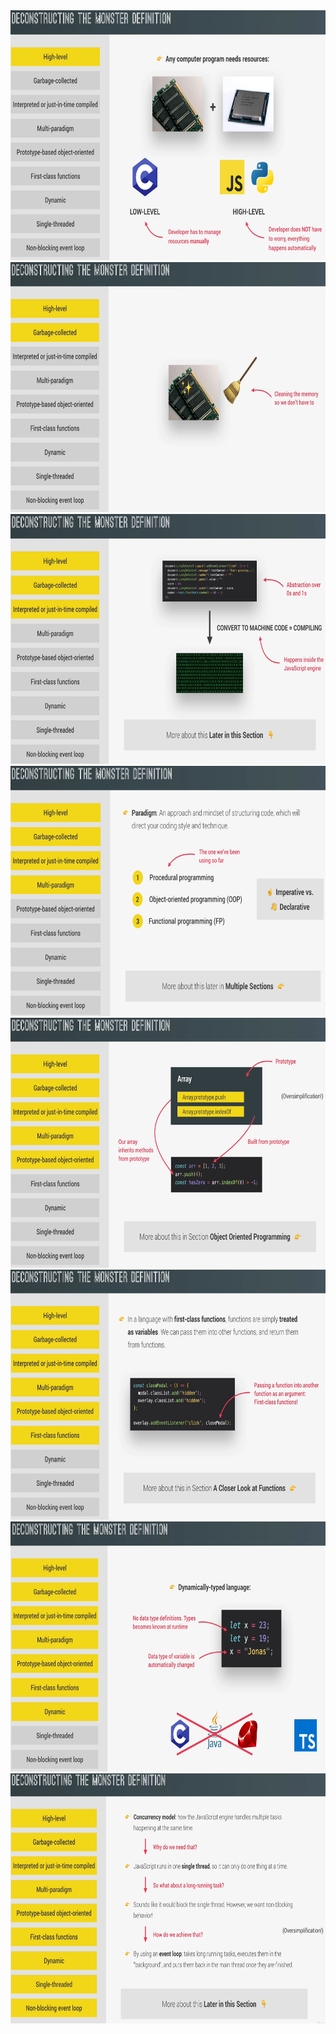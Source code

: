 <img src="/images/js-1.png" width="650" height="400" >
<img src="/images/js-2.png" width="650" height="400" >
<img src="/images/js-3.png" width="650" height="400" >
<img src="/images/js-4.png" width="650" height="400" >
<img src="/images/js-5.png" width="650" height="400" >
<img src="/images/js-6.png" width="650" height="400" >
<img src="/images/js-7.png" width="650" height="400" >
<img src="/images/js-8-9.png" width="650" height="400" >

